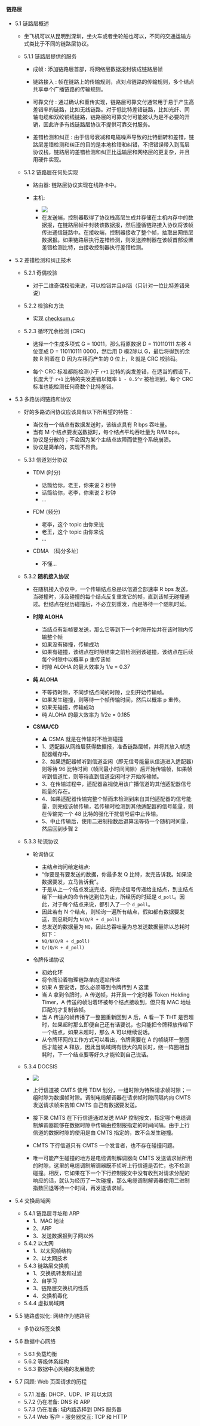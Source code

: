 #### 链路层
* 5.1 链路层概述

  * 坐飞机可以从昆明到深圳，坐火车或者坐轮船也可以，不同的交通运输方式类比于不同的链路层协议。
  
  * 5.1.1 链路层提供的服务
  
     * 成帧 : 添加链路层首部，将网络层数据报封装成链路层帧
     
     * 链路接入 : 帧在链路上的传输规则，点对点链路的传输规则，多个结点共享单个广播链路的传输规则。
     
     * 可靠交付 : 通过确认和重传实现，链路层可靠交付通常用于易于产生高差错率的链路，比如无线链路。对于低比特差错链路，比如光纤、同轴电缆和双绞铜线链路，链路层的可靠交付可能被认为是不必要的开销，因此许多有线链路层协议不提供可靠交付服务。
     
     * 差错检测和纠正 : 由于信号衰减和电磁噪声导致的比特翻转和差错，链路层差错检测和纠正的目的是本地检错和纠错，不把错误带入到高层协议栈，链路层的差错检测和纠正比运输层和网络层的更复杂，并且用硬件实现。
     
  * 5.1.2 链路层在何处实现
  
     * 路由器: 链路层协议实现在线路卡中。
     
     * 主机:
       * ![](https://github.com/YangXiaoHei/Networking/blob/master/05%20链路层/images/link_layer_imp_position.png)
       * 在发送端，控制器取得了协议栈高层生成并存储在主机内存中的数据报，在链路层帧中封装该数据报，然后遵循链路接入协议将该帧传进通信链路中。在接收端，控制器接收了整个帧，抽取出网络层数据报。如果链路层执行差错检测，则发送控制器在该帧首部设置差错检测比特，由接收控制器执行差错检测。
       
* 5.2 差错检测和纠正技术

  * 5.2.1 奇偶校验
  
  	  * 对于二维奇偶校验来说，可以检错并且纠错（只针对一位比特差错来说）
  	 
  * 5.2.2 检验和方法
  
     * 实现 [checksum.c](https://github.com/YangXiaoHei/Networking/blob/master/05%20链路层/progs/checksum.c)
  
  * 5.2.3 循环冗余检测 (CRC)
  
     * 选择一个生成多项式 G = 10011，那么将原数据 D = 110110111 左移 4 位变成 D = 110110111 0000，然后用 D 模2除以 G，最后将得到的余数 R 附着在 D 因为左移而产生的 0 位上，R 就是 CRC 校验码。
     
     * 每个 CRC 标准都能检测小于 `r+1` 比特的突发差错，在适当的假设下，长度大于 `r+1` 比特的突发差错以概率 `1 - 0.5^r` 被检测到，每个 CRC 标准也能检测任何奇数个比特差错。
  
* 5.3 多路访问链路和协议
  * 好的多路访问协议应该具有以下所希望的特性：
     * 当仅有一个结点有数据发送时，该结点具有 R bps 吞吐量。
     * 当有 M 个结点要发送数据时，每个结点平均吞吐量为 R/M bps。
     * 协议是分散的；不会因为某个主结点故障而使整个系统崩溃。
     * 协议是简单的，实现不昂贵。 
     
  * 5.3.1 信道划分协议
     * TDM (时分)
       *  话筒给你，老王，你来说 2 秒钟
       *  话筒给你，老李，你来说 2 秒钟
       *  ...
       
     * FDM (频分)
       *  老李，这个 topic 由你来说
       *  老王，这个 topic 由你来说
       *  ...
       
     * CDMA （码分多址）
       * 不懂...
  
  * 5.3.2 **随机接入协议**
     * 在随机接入协议中，一个传输结点总是以信道全部速率 R bps 发送，当碰撞时，涉及碰撞的每个结点反复重发它的帧，直到该帧无碰撞通过。但结点在经历碰撞后，不必立刻重发，而是等待一个随机时延。
     
     * **时隙 ALOHA**
        * 当结点有新帧要发送，那么它等到下一个时隙开始并在该时隙内传输整个帧
        * 如果没有碰撞，传输成功
        * 如果有碰撞，该结点在时隙结束之前检测到该碰撞，该结点在后续每个时隙中以概率 p 重传该帧
        * 时隙 ALOHA 的最大效率为 1/e = 0.37
       
     * **纯 ALOHA**
       * 不等待时隙，不同步结点间的时隙，立刻开始传输帧。
       * 如果发生碰撞，则等待一个帧传输时间，然后以概率 p 重传。
       * 如果无碰撞，传输成功
       * 纯 ALOHA 的最大效率为 1/2e = 0.185
       
     * **CSMA/CD**
       * ⚠️ CSMA 就是在传输时不检测碰撞
       * 1、适配器从网络层获得数据报，准备链路层帧，并将其放入帧适配器缓存中。
       * 2、如果适配器帧听到信道空闲（即无信号能量从信道进入适配器）则等待 96 比特时间（帧间最小时间间隙）后开始传输帧，如果帧听到信道忙，则等待直到信道空闲时才开始传输帧。
       * 3、在传输过程中，适配器监视使用该广播信道的其他适配器信号能量的存在。
       * 4、如果适配器传输完整个帧而未检测到来自其他适配器的信号能量，则完成该帧传输，若传输时检测到其他适配器的信号能量，则在传输完一个 48 比特的强化干扰信号后中止传输。
       * 5、中止传输后，使用二进制指数后退算法等待一个随机时间量，然后回到步骤 2
  
  * 5.3.3 轮流协议
     * 轮询协议
        * 主结点询问给定结点: 
        * “你要是有要发送的数据，你最多发 Q 比特，发完告诉我。如果没数据要发，立马告诉我”。
        * 于是从上一个结点发送完成，将完成信号传递给主结点，到主结点给下一结点的命令传达到位为止，所经历的时延是 `d_poll`。因此，对于每个结点来说，都引入了一个 `d_poll`。
        * 因此若有 N 个结点，则轮询一遍所有结点，假如都有数据要发送，则总耗时为 `N(Q/R + d_poll)`
       * 总发送的数据量为 `NQ`，因此总吞吐量为总发送数据量除以总耗时如下：
       * `NQ/N(Q/R + d_poll)`
       * `Q/(Q/R + d_poll)`
     
     * 令牌传递协议
        * 初始化环
        * 将令牌沿着物理链路单向逐站传递
        * 如果 A 要说话，那么必须等到令牌传到 A 这里
        * 当 A 拿到令牌时，A 传送帧，并开启一个定时器 Token Holding Timer，A 传送的帧沿着环被每个结点接收到，但只有 MAC 地址匹配的才复制该帧。
        * 当 A 传送的帧传播了一整圈重新回到 A 后，A 看一下 THT 是否超时，如果超时那么即便自己还有话要说，也只能把令牌释放传给下一个结点，如果未超时，那么 A 可以继续说话。
        * 从令牌环网的工作方式可以看出，令牌需要在 A 的帧绕环一整圈后才能被 A 释放，因此当局域网有很大的周长时，绕一阵圈相当耗时，下一个结点要等好久才能轮到自己说话。
  
  * 5.3.4 DOCSIS
     * ![](https://github.com/YangXiaoHei/Networking/blob/master/05%20链路层/images/DOCSIS.png)
     
     * 上行信道被 CMTS 使用 TDM 划分，一组时隙为特殊请求帧时隙；一组时隙为数据帧时隙。调制电缆解调器在请求帧时隙间隔内向 CMTS 发送请求帧来告知 CMTS 自己有数据要发送。
     
     * 接下来 CMTS 在下行信道通过发送 MAP 控制报文，指定哪个电缆调制解调器能够在数据时隙中传输由控制报指定的时间间隔。由于上行信道的数据时隙的使用是由 CMTS 指定的，故不会发生碰撞。
     
     * CMTS 下行信道只有 CMTS 一个发言者，也不存在碰撞问题。
     
     * 唯一可能产生碰撞的地方是电缆调制解调器向 CMTS 发送请求帧所用的时隙，这里的电缆调制解调器既不侦听上行信道是否忙，也不检测碰撞。相反，它如果在下一个下行控制报文中没有收到对请求分配的响应的话，就认为经历了一次碰撞，那么电缆调制解调器使用二进制指数回退等待一个时间，再发送请求帧。 
  
* 5.4 交换局域网
  * 5.4.1 链路层寻址和 ARP
     * 1、MAC 地址
     * 2、ARP
     * 3、发送数据报到子网以外
  * 5.4.2 以太网
     * 1、以太网帧结构
     * 2、以太网技术 
  * 5.4.3 链路层交换机
     * 1、交换机转发和过滤
     * 2、自学习
     * 3、链路层交换机的性质
     * 4、交换机毒化
  * 5.4.4 虚拟局域网
* 5.5 链路虚拟化: 网络作为链路层
  * 多协议标签交换
* 5.6 数据中心网络
  * 5.6.1 负载均衡
  * 5.6.2 等级体系结构
  * 5.6.3 数据中心网络的发展趋势
* 5.7 回顾: Web 页面请求的历程
  * 5.7.1 准备: DHCP、UDP、IP 和以太网
  * 5.7.2 仍在准备: DNS 和 ARP
  * 5.7.3 仍在准备: 域内路选择到 DNS 服务器
  * 5.7.4 Web 客户 - 服务器交互: TCP 和 HTTP
